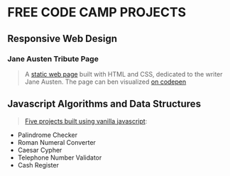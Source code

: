# FREE CODE CAMP PROJECTS

## Responsive Web Design

### Jane Austen Tribute Page
>A [static web page](https://github.com/aleperf/fcc-projects/tree/master/tribute_page) built with HTML and CSS, dedicated to the writer Jane Austen.
>The page can ben visualized [on codepen](https://codepen.io/aleperf/pen/abdexrG)

## Javascript Algorithms and Data Structures
>[Five projects built using vanilla javascript](fcc-projects/javascript-algorithms-and-data-structures/):
<ul>
<li>Palindrome Checker</li>
<li>Roman Numeral Converter</li>
<li>Caesar Cypher</li>
<li>Telephone Number Validator</li>
<li>Cash Register</li>
</ul>
